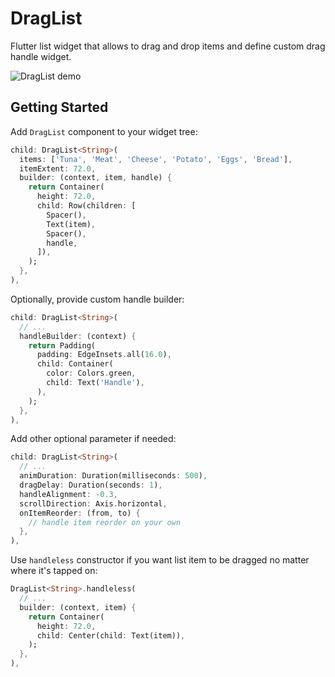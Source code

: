 # DragList
Flutter list widget that allows to drag and drop items and define custom drag handle widget.

![DragList demo](https://giant.gfycat.com/BraveElegantDarklingbeetle.gif)

## Getting Started

Add `DragList` component to your widget tree:

```Dart
child: DragList<String>(
  items: ['Tuna', 'Meat', 'Cheese', 'Potato', 'Eggs', 'Bread'],
  itemExtent: 72.0,
  builder: (context, item, handle) {
    return Container(
      height: 72.0,
      child: Row(children: [
        Spacer(),
        Text(item),
        Spacer(),
        handle,
      ]),
    );
  },
),
```

Optionally, provide custom handle builder:

```Dart
child: DragList<String>(
  // ...
  handleBuilder: (context) {
    return Padding(
      padding: EdgeInsets.all(16.0),
      child: Container(
        color: Colors.green,
        child: Text('Handle'),
      ),
    );
  },
),
```

Add other optional parameter if needed:

```Dart
child: DragList<String>(
  // ...
  animDuration: Duration(milliseconds: 500),
  dragDelay: Duration(seconds: 1),
  handleAlignment: -0.3,
  scrollDirection: Axis.horizontal,
  onItemReorder: (from, to) {
    // handle item reorder on your own
  },
),
```

Use `handleless` constructor if you want list item to be dragged no matter where it's tapped on:

```Dart
DragList<String>.handleless(
  // ...
  builder: (context, item) {
    return Container(
      height: 72.0,
      child: Center(child: Text(item)),
    );
  },
),
```
